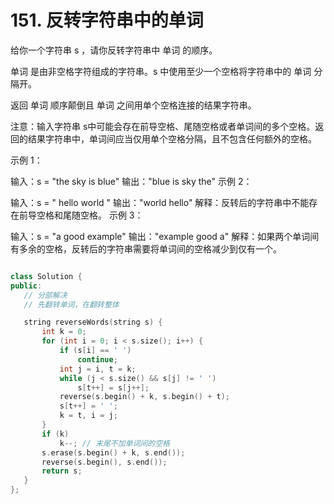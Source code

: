 # 151. 反转字符串中的单词

给你一个字符串 s ，请你反转字符串中 单词 的顺序。

单词 是由非空格字符组成的字符串。s 中使用至少一个空格将字符串中的 单词 分隔开。

返回 单词 顺序颠倒且 单词 之间用单个空格连接的结果字符串。

注意：输入字符串 s中可能会存在前导空格、尾随空格或者单词间的多个空格。返回的结果字符串中，单词间应当仅用单个空格分隔，且不包含任何额外的空格。

 

示例 1：

输入：s = "the sky is blue"
输出："blue is sky the"
示例 2：

输入：s = "  hello world  "
输出："world hello"
解释：反转后的字符串中不能存在前导空格和尾随空格。
示例 3：

输入：s = "a good   example"
输出："example good a"
解释：如果两个单词间有多余的空格，反转后的字符串需要将单词间的空格减少到仅有一个。
 

 ```cpp

 class Solution {
public:
    // 分部解决
    // 先翻转单词，在翻转整体

    string reverseWords(string s) {
        int k = 0;
        for (int i = 0; i < s.size(); i++) {
            if (s[i] == ' ')
                continue;
            int j = i, t = k;
            while (j < s.size() && s[j] != ' ')
                s[t++] = s[j++];
            reverse(s.begin() + k, s.begin() + t);
            s[t++] = ' ';
            k = t, i = j;
        }
        if (k)
            k--; // 末尾不加单词间的空格
        s.erase(s.begin() + k, s.end());
        reverse(s.begin(), s.end());
        return s;
    }
};

```